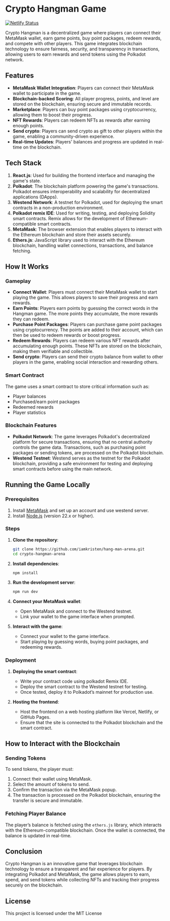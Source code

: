 # Crypto Hangman Game
[![Netlify Status](https://api.netlify.com/api/v1/badges/your-badge-id/deploy-status)](https://hangman-arena.netlify.app)

Crypto Hangman is a decentralized game where players can connect their MetaMask wallet, earn game points, buy point packages, redeem rewards, and compete with other players. This game integrates blockchain technology to ensure fairness, security, and transparency in transactions, allowing users to earn rewards and send tokens using the Polkadot network.

## Features

- **MetaMask Wallet Integration**: Players can connect their MetaMask wallet to participate in the game.
- **Blockchain-backed Scoring**: All player progress, points, and level are stored on the blockchain, ensuring secure and immutable records.
- **Marketplace**: Players can buy point packages using cryptocurrency, allowing them to boost their progress.
- **NFT Rewards**: Players can redeem NFTs as rewards after earning enough points.
- **Send crypto**: Players can send crypto as gift to other players within the game, enabling a community-driven experience.
- **Real-time Updates**: Players' balances and progress are updated in real-time on the blockchain.

## Tech Stack

1. **React.js**: Used for building the frontend interface and managing the game's state.
2. **Polkadot**: The blockchain platform powering the game's transactions. Polkadot ensures interoperability and scalability for decentralized applications (DApps).
3. **Westend Network**: A testnet for Polkadot, used for deploying the smart contracts in a non-production environment.
4. **Polkadot remix IDE**: Used for writing, testing, and deploying Solidity smart contracts. Remix allows for the development of Ethereum-compatible smart contracts.
5. **MetaMask**: The browser extension that enables players to interact with the Ethereum blockchain and store their assets securely.
6. **Ethers.js**: JavaScript library used to interact with the Ethereum blockchain, handling wallet connections, transactions, and balance fetching.

## How It Works

### Gameplay

- **Connect Wallet**: Players must connect their MetaMask wallet to start playing the game. This allows players to save their progress and earn rewards.
- **Earn Points**: Players earn points by guessing the correct words in the Hangman game. The more points they accumulate, the more rewards they can redeem.
- **Purchase Point Packages**: Players can purchase game point packages using cryptocurrency. The points are added to their account, which can then be used to redeem rewards or boost progress.
- **Redeem Rewards**: Players can redeem various NFT rewards after accumulating enough points. These NFTs are stored on the blockchain, making them verifiable and collectible.
- **Send crypto**: Players can send their crypto balance from wallet to other players in the game, enabling social interaction and rewarding others.

### Smart Contract

The game uses a smart contract to store critical information such as:

- Player balances
- Purchased/earn point packages
- Redeemed rewards
- Player statistics

### Blockchain Features

- **Polkadot Network**: The game leverages Polkadot's decentralized platform for secure transactions, ensuring that no central authority controls the game data. Transactions, such as purchasing point packages or sending tokens, are processed on the Polkadot blockchain.
- **Westend Testnet**: Westend serves as the testnet for the Polkadot blockchain, providing a safe environment for testing and deploying smart contracts before using the main network.

## Running the Game Locally

### Prerequisites

1. Install [MetaMask](https://metamask.io/) and set up an account and use westend server.
2. Install [Node.js](https://nodejs.org/) (version 22.x or higher).

### Steps

1. **Clone the repository**:
   ```bash
   git clone https://github.com/iamkristen/hang-man-arena.git
   cd crypto-hangman-arena
   ```

2. **Install dependencies**:
   ```bash
   npm install
   ```

3. **Run the development server**:
   ```bash
   npm run dev
   ```

4. **Connect your MetaMask wallet**:
   - Open MetaMask and connect to the Westend testnet.
   - Link your wallet to the game interface when prompted.

5. **Interact with the game**:
   - Connect your wallet to the game interface.
   - Start playing by guessing words, buying point packages, and redeeming rewards.

### Deployment

1. **Deploying the smart contract**:
   - Write your contract code using polkadot Remix IDE.
   - Deploy the smart contract to the Westend testnet for testing.
   - Once tested, deploy it to Polkadot’s mainnet for production use.

2. **Hosting the frontend**:
   - Host the frontend on a web hosting platform like Vercel, Netlify, or GitHub Pages.
   - Ensure that the site is connected to the Polkadot blockchain and the smart contract.

## How to Interact with the Blockchain

### Sending Tokens

To send tokens, the player must:

1. Connect their wallet using MetaMask.
2. Select the amount of tokens to send.
3. Confirm the transaction via the MetaMask popup.
4. The transaction is processed on the Polkadot blockchain, ensuring the transfer is secure and immutable.

### Fetching Player Balance

The player’s balance is fetched using the `ethers.js` library, which interacts with the Ethereum-compatible blockchain. Once the wallet is connected, the balance is updated in real-time.

## Conclusion

Crypto Hangman is an innovative game that leverages blockchain technology to ensure a transparent and fair experience for players. By integrating Polkadot and MetaMask, the game allows players to earn, spend, and send tokens while collecting NFTs and tracking their progress securely on the blockchain.

## License
This project is licensed under the MIT License
